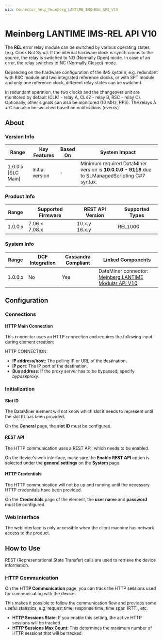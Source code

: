 ```yaml
---
uid: Connector_help_Meinberg_LANTIME_IMS-REL_API_V10
---
```


# Meinberg LANTIME IMS-REL API V10

The **REL** error relay module can be switched by various operating states (e.g. Clock Not Sync). If the internal hardware clock is synchronous to the source, the relay is switched to NO (Normally Open) mode.
In case of an error, the relay switches to NC (Normally Closed) mode.

Depending on the hardware configuration of the IMS system, e.g. redundant with RSC module and two integrated reference clocks, or with SPT module and only one reference clock, different relay states can be switched.

In redundant operation, the two clocks and the changeover unit are monitored by default (CLK1 - relay A, CLK2 - relay B, RSC - relay C). Optionally, other signals can also be monitored (10 MHz, PPS). The relays A + C can also be switched based on notifications (events).

## About

### Version Info

| Range | Key Features | Based On | System Impact |
|--|--|--|--|
| 1.0.0.x [SLC Main] | Initial version | - | Minimum required DataMiner version is **10.0.0.0 - 9118** due to SLManagedScripting C#7 syntax. |

### Product Info

| Range     | Supported Firmware     | REST API Version     | Supported Types                 |
|-----------|------------------------|----------------------|---------------------------------|
| 1.0.0.x   | 7.06.x<br>7.08.x       | 10.x.y<br>16.x.y     | REL1000                         |

### System Info

| Range | DCF Integration | Cassandra Compliant | Linked Components |
|--|--|--|--|
| 1.0.0.x | No | Yes | DataMiner connector: [Meinberg LANTIME Modular API V10](xref:Connector_help_Meinberg_LANTIME_Modular_API_V10) |

## Configuration

### Connections

#### HTTP Main Connection

This connector uses an HTTP connection and requires the following input during element creation:

HTTP CONNECTION:

- **IP address/host**: The polling IP or URL of the destination.
- **IP port**: The IP port of the destination.
- **Bus address**: If the proxy server has to be bypassed, specify *bypassproxy*.

### Initialization

#### Slot ID

The DataMiner element will not know which slot it needs to represent until the slot ID has been provided.

On the **General** page, the **slot ID** must be configured.

#### REST API

The HTTP communication uses a REST API, which needs to be enabled.

On the device's web interface, make sure the **Enable REST API** option is selected under the **general settings** on the **System** page.

#### HTTP Credentials

The HTTP communication will not be up and running until the necessary HTTP credentials have been provided.

On the **Credentials** page of the element, the **user name** and **password** must be configured.

### Web Interface

The web interface is only accessible when the client machine has network access to the product.

## How to Use

REST (Representational State Transfer) calls are used to retrieve the device information.

### HTTP Communication

On the **HTTP Communication** page, you can track the HTTP sessions used for communicating with the device.

This makes it possible to follow the communication flow and provides some useful statistics, e.g. request time, response time, time span (RTT), etc.

- **HTTP Sessions State**: If you enable this setting, the active HTTP sessions will be tracked.
- **HTTP Sessions Max Count**: This determines the maximum number of HTTP sessions that will be tracked.
